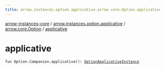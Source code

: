 ```yaml
---
title: arrow.instances.option.applicative.arrow.core.Option.applicative - arrow-instances-core
---
```


[arrow-instances-core](../../index.html) / [arrow.instances.option.applicative](../index.html) / [arrow.core.Option](index.html) / [applicative](./applicative.html)

# applicative

`fun Option.Companion.applicative(): `[`OptionApplicativeInstance`](../../arrow.instances/-option-applicative-instance/index.html)